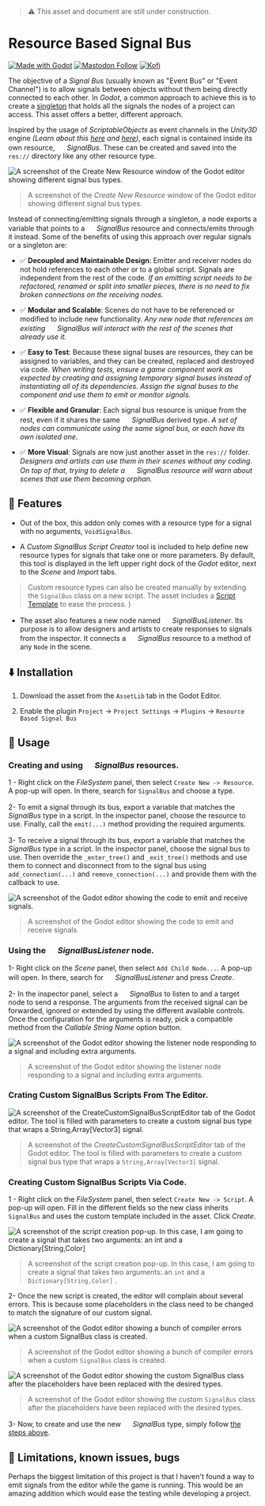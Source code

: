 > ⚠️ This asset and document are still under construction.

# Resource Based Signal Bus

[![Made with Godot](https://img.shields.io/badge/Made%20with-Godot-478CBF?style=flat&logo=godot%20engine&logoColor=white)](https://godotengine.org)
[![Mastodon Follow](https://img.shields.io/mastodon/follow/109780053447231118?domain=mastodon.gamedev.place)](https://mastodon.gamedev.place/@camperotactico)
[![Kofi](https://img.shields.io/badge/Kofi-F16061.svg?logo=ko-fi&logoColor=white)](https://ko-fi.com/camperotactico)

The objective of a _Signal Bus_ (usually known as "Event Bus" or "Event Channel") is to allow signals between objects without them being directly connected to each other. In _Godot_, a common approach to achieve this is to create a [singleton](https://docs.godotengine.org/es/4.x/tutorials/scripting/singletons_autoload.html) that holds all the signals the nodes of a project can access. This asset offers a better, different approach.

Inspired by the usage of _ScriptableObjects_ as event channels in the _Unity3D_ engine _(Learn about this [here](https://unity.com/how-to/scriptableobjects-event-channels-game-code) and [here](https://youtu.be/raQ3iHhE_Kk?si=c3nBhDf29gk7Mfma&t=1670))_, each signal is contained inside its own resource, _<img src="./icons/ResourceBasedSignalBus.svg" width="16" height="16"> SignalBus_. These can be created and saved into the `res://` directory like any other resource type.

![A screenshot of the _Create New Resource_ window of the Godot editor showing different signal bus types.](./screenshots/create_new_resource_window.png)

> A screenshot of the _Create New Resource_ window of the Godot editor showing different signal bus types.

Instead of connecting/emitting signals through a singleton, a node exports a variable that points to a _<img src="./icons/ResourceBasedSignalBus.svg" width="16" height="16"> SignalBus_ resource and connects/emits through it instead. Some of the benefits of using this approach over regular signals or a singleton are:

- ✅ **Decoupled and Maintainable Design**: Emitter and receiver nodes do not hold references to each other or to a global script. Signals are independent from the rest of the code. _If an emitting script needs to be refactored, renamed or split into smaller pieces, there is no need to fix broken connections on the receiving nodes._

- ✅ **Modular and Scalable**: Scenes do not have to be referenced or modified to include new functionality. _Any new node that references an existing <img src="./icons/ResourceBasedSignalBus.svg" width="16" height="16"> SignalBus will interact with the rest of the scenes that already use it._

- ✅ **Easy to Test**: Because these signal buses are resources, they can be assigned to variables, and they can be created, replaced and destroyed via code. _When writing tests, ensure a game component work as expected by creating and assigning temporary signal buses instead of instantiating all of its dependencies. Assign the signal buses to the component and use them to emit or monitor signals._
- ✅ **Flexible and Granular**: Each signal bus resource is unique from the rest, even if it shares the same _<img src="./icons/ResourceBasedSignalBus.svg" width="16" height="16"> SignalBus_ derived type. _A set of nodes can communicate using the same signal bus, or each have its own isolated one_.

- ✅ **More Visual**: Signals are now just another asset in the `res://` folder. _Designers and artists can use them in their scenes without any coding. On top of that, trying to delete a <img src="./icons/ResourceBasedSignalBus.svg" width="16" height="16"> SignalBus resource will warn about scenes that use them becoming orphan._

## 🧰 Features

- Out of the box, this addon only comes with a resource type for a signal with no arguments, `VoidSignalBus`.

- A _Custom SignalBus Script Creator_ tool is included to help define new resource types for signals that take one or more parameters. By default, this tool is displayed in the left upper right dock of the _Godot_ editor, next to the _Scene_ and _Import_ tabs.

> Custom resource types can also be created manually by extending the `SignalBus` class on a new script. The asset includes a [Script Template](./script_templates/SignalBus/custom_signal_bus_template.gd) to ease the process. )

- The asset also features a new node named _<img src="./icons/SignalBusListener.svg" width="16" height="16"> SignalBusListener_. Its purpose is to allow designers and artists to create responses to signals from the inspector. It connects a _<img src="./icons/ResourceBasedSignalBus.svg" width="16" height="16"> SignalBus_ resource to a method of any `Node` in the scene.

## ⬇️ Installation

1. Download the asset from the `AssetLib` tab in the Godot Editor.

2. Enable the plugin `Project` -> `Project Settings` -> `Plugins` -> `Resource Based Signal Bus`

## 📖 Usage

### Creating and using _<img src="./icons/ResourceBasedSignalBus.svg" width="16" height="16"> SignalBus_ resources.

1 - Right click on the _FileSystem_ panel, then select `Create New -> Resource`. A pop-up will open. In there, search for `SignalBus` and choose a type.

2- To emit a signal through its bus, export a variable that matches the _<img src="./icons/ResourceBasedSignalBus.svg" width="16" height="16"> SignalBus_ type in a script. In the inspector panel, choose the resource to use. Finally, call the `emit(...)` method providing the required arguments.

3- To receive a signal through its bus, export a variable that matches the _<img src="./icons/ResourceBasedSignalBus.svg" width="16" height="16"> SignalBus_ type in a script. In the inspector panel, choose the signal bus to use. Then override the `_enter_tree()` and `_exit_tree()` methods and use them to connect and disconnect from to the signal bus using `add_connection(...)` and `remove_connection(...)` and provide them with the callback to use.

![A screenshot of the Godot editor showing the code to emit and receive signals.](./screenshots/signal_bus_usage.png)

> A screenshot of the Godot editor showing the code to emit and receive signals

### Using the _<img src="./icons/SignalBusListener.svg" width="16" height="16"> SignalBusListener_ node.

1- Right click on the _Scene_ panel, then select `Add Child Node...`. A pop-up will open. In there, search for _<img src="./icons/SignalBusListener.svg" width="16" height="16"> SignalBusListener_ and press _Create_.

2- In the inspector panel, select a _<img src="./icons/ResourceBasedSignalBus.svg" width="16" height="16"> SignalBus_ to listen to and a target node to send a response. The arguments from the received signal can be forwarded, ignored or extended by using the different available controls. Once the configuration for the arguments is ready, pick a compatible method from the _Callable String Name_ option button.

![A screenshot of the Godot editor showing the listener node responding to a signal and including extra arguments.](./screenshots/signal_bus_listener.png)

> A screenshot of the Godot editor showing the listener node responding to a signal and including extra arguments.

### Crating Custom SignalBus Scripts From The Editor.

![A screenshot of the _CreateCustomSignalBusScriptEditor_ tab of the Godot editor. The tool is filled with parameters to create a custom signal bus type that wraps a `String,Array[Vector3]` signal.](./screenshots/create_custom_signal_bus_script_editor.png)

> A screenshot of the _CreateCustomSignalBusScriptEditor_ tab of the Godot editor. The tool is filled with parameters to create a custom signal bus type that wraps a `String,Array[Vector3]` signal.

### Creating Custom SignalBus Scripts Via Code.

1 - Right click on the _FileSystem_ panel, then select `Create New -> Script`. A pop-up will open. Fill in the different fields so the new class inherits `SignalBus` and uses the custom template included in the asset. Click _Create_.

![A screenshot of the script creation pop-up. In this case, I am going to create a signal that takes two arguments: an int and a Dictionary[String,Color]](./screenshots/create_script_pop_up.png)

> A screenshot of the script creation pop-up. In this case, I am going to create a signal that takes two arguments: an `int` and a `Dictionary[String,Color]` .

2- Once the new script is created, the editor will complain about several errors. This is because some placeholders in the class need to be changed to match the signature of our custom signal.

![A screenshot of the Godot editor showing a bunch of compiler errors when a custom `SignalBus` class is created.](./screenshots/custom_signal_bus_editor_error.png)

> A screenshot of the Godot editor showing a bunch of compiler errors when a custom `SignalBus` class is created.

![A screenshot of the Godot editor showing the custom `SignalBus` class after the placeholders have been replaced with the desired types.](./screenshots/custom_signal_bus_editor_no_errors.png)

> A screenshot of the Godot editor showing the custom `SignalBus` class after the placeholders have been replaced with the desired types.

3- Now, to create and use the new _<img src="./icons/ResourceBasedSignalBus.svg" width="16" height="16"> SignalBus_ type, simply follow [the steps above](#creating-and-using--signalbus-resources).

## 🐛 Limitations, known issues, bugs

Perhaps the biggest limitation of this project is that I haven't found a way to emit signals from the editor while the game is running. This would be an amazing addition which would ease the testing while developing a project.
